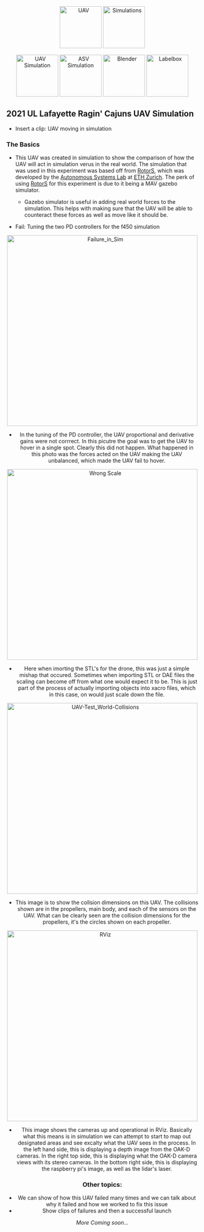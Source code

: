 
<center>
  <a href="https://crawlab.github.io/RoboBoat-2021/"><img src="images/Buttons/Home.png" title="UAV" width="110px" /></a>
  <a href="https://crawlab.github.io/RoboBoat-2021/Simulation"><img src="images/Buttons/Simulations.png" title="Simulations" width="110px" /></a>
</center>

<p><center>
  <a href="https://crawlab.github.io/RoboBoat-2021/UAV Simulation"><img src="images/Buttons/UAV.png" title="UAV Simulation" width="110px" /></a>
  <a href="https://crawlab.github.io/RoboBoat-2021/ASV Simulation"><img src="images/Buttons/ASV.png" title="ASV Simulation" width="110px" /></a>
  <a href="https://crawlab.github.io/RoboBoat-2021/Blender"><img src="images/Buttons/Blender.png" title="Blender" width="110px" /></a>
  <a href="https://crawlab.github.io/RoboBoat-2021/Labelbox"><img src="images/Buttons/Labelbox.png" title="Labelbox" width="110px" /></a>
</center>
</p>


## 2021 UL Lafayette Ragin' Cajuns UAV Simulation

- Insert a clip: UAV moving in simulation

### The Basics

- This UAV was created in simulation to show the comparison of how the UAV will act in simulation verus in the real world. The simulation that was used in this experiment was based off from [RotorS](http://wiki.ros.org/rotors_simulator), which was developed by the [Autonomous Systems Lab](https://asl.ethz.ch/) at [ETH Zurich](https://ethz.ch/en.html). The perk of using [RotorS](http://wiki.ros.org/rotors_simulator) for this experiment is due to it being a MAV gazebo simulator. 
    - Gazebo simulator is useful in adding real world forces to the simulation. This helps with making sure that the UAV will be able to counteract these forces as well as move like it should be.

- Fail: Tuning the two PD controllers for the f450 simulation



<center> <img src="images/Failure_in_Sim.png" title="Failure_in_Sim" width="500px" /> <center>


- In the tuning of the PD controller, the UAV proportional and derivative gains were not corrrect. In this picutre the goal was to get the UAV to hover in a single spot. Clearly this did not happen. What happened in this photo was the forces acted on the UAV making the UAV unbalanced, which made the UAV fail to hover.


<center> <img src="images/Wrong Scale.png" title="Wrong Scale" width="500px" /> <center> 


- Here when imorting the STL's for the drone, this was just a simple mishap that occured. Sometimes when importing STL or DAE files the scaling can become off from what one would expect it to be. This is just part of the process of actually importing objects into xacro files, which in this case, on would just scale down the file.  


<center> <img src="images/UAV-Test_World-Collisions.png" title="UAV-Test_World-Collisions" width="500px" /> <center> 


- This image is to show the collsion dimensions on this UAV. The collisions shown are in the propellers, main body, and each of the sensors on the UAV. What can be clearly seen are the collision dimensions for the propellers, it's the circles shown on each propeller.


<center> <img src="images/RViz.png" title="RViz" width="500px" /> <center> 

- This image shows the cameras up and operational in RViz. Basically what this means is in simulation we can attempt to start to map out designated areas and see excalty what the UAV sees in the process. In the left hand side, this is displaying a depth image from the OAK-D cameras. In the right top side, this is displaying what the OAK-D camera views with its stereo cameras. In the bottom right side, this is displaying the raspberry pi's image, as well as the lidar's laser. 


### Other topics:

- We can show of how this UAV failed many times and we can talk about why it failed and how we worked to fix this issue
- Show clips of failures and then a successful launch



*More Coming soon...*